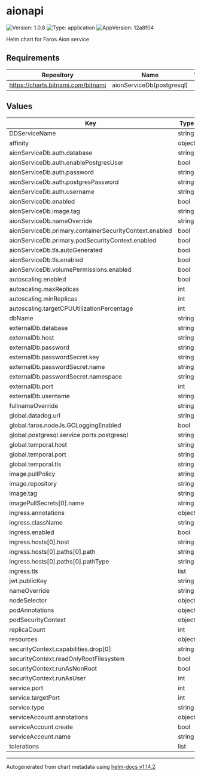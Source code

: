 # aionapi

![Version: 1.0.8](https://img.shields.io/badge/Version-1.0.8-informational?style=flat-square) ![Type: application](https://img.shields.io/badge/Type-application-informational?style=flat-square) ![AppVersion: 12a8f04](https://img.shields.io/badge/AppVersion-12a8f04-informational?style=flat-square)

Helm chart for Faros Aion service

## Requirements

| Repository | Name | Version |
|------------|------|---------|
| https://charts.bitnami.com/bitnami | aionServiceDb(postgresql) | 12.2.2 |

## Values

| Key | Type | Default | Description |
|-----|------|---------|-------------|
| DDServiceName | string | `"aion-api"` |  |
| affinity | object | `{}` |  |
| aionServiceDb.auth.database | string | `"aiondb"` |  |
| aionServiceDb.auth.enablePostgresUser | bool | `true` |  |
| aionServiceDb.auth.password | string | `"aion"` |  |
| aionServiceDb.auth.postgresPassword | string | `"admin"` |  |
| aionServiceDb.auth.username | string | `"aion"` |  |
| aionServiceDb.enabled | bool | `true` |  |
| aionServiceDb.image.tag | string | `"14.7.0"` |  |
| aionServiceDb.nameOverride | string | `"aion-service-db"` |  |
| aionServiceDb.primary.containerSecurityContext.enabled | bool | `false` |  |
| aionServiceDb.primary.podSecurityContext.enabled | bool | `false` |  |
| aionServiceDb.tls.autoGenerated | bool | `true` |  |
| aionServiceDb.tls.enabled | bool | `true` |  |
| aionServiceDb.volumePermissions.enabled | bool | `true` |  |
| autoscaling.enabled | bool | `false` |  |
| autoscaling.maxReplicas | int | `3` |  |
| autoscaling.minReplicas | int | `1` |  |
| autoscaling.targetCPUUtilizationPercentage | int | `80` |  |
| dbName | string | `"aion-service-db"` |  |
| externalDb.database | string | `nil` |  |
| externalDb.host | string | `nil` |  |
| externalDb.password | string | `nil` |  |
| externalDb.passwordSecret.key | string | `""` |  |
| externalDb.passwordSecret.name | string | `""` |  |
| externalDb.passwordSecret.namespace | string | `""` |  |
| externalDb.port | int | `5432` |  |
| externalDb.username | string | `nil` |  |
| fullnameOverride | string | `""` |  |
| global.datadog.url | string | `"https://api.datadoghq.com"` |  |
| global.faros.nodeJs.GCLoggingEnabled | bool | `false` |  |
| global.postgresql.service.ports.postgresql | string | `"5432"` |  |
| global.temporal.host | string | `"NOT_DEFINED"` |  |
| global.temporal.port | string | `"7233"` |  |
| global.temporal.tls | string | `"true"` |  |
| image.pullPolicy | string | `"IfNotPresent"` |  |
| image.repository | string | `"farosai/aion-api"` |  |
| image.tag | string | `"12a8f044abce9c147b97f88caaa1a98b45e036ba"` |  |
| imagePullSecrets[0].name | string | `"dockerhub"` |  |
| ingress.annotations | object | `{}` |  |
| ingress.className | string | `""` |  |
| ingress.enabled | bool | `false` |  |
| ingress.hosts[0].host | string | `"aion.local"` |  |
| ingress.hosts[0].paths[0].path | string | `"/"` |  |
| ingress.hosts[0].paths[0].pathType | string | `"ImplementationSpecific"` |  |
| ingress.tls | list | `[]` |  |
| jwt.publicKey | string | `"NOT_DEFINED"` |  |
| nameOverride | string | `""` |  |
| nodeSelector | object | `{}` |  |
| podAnnotations | object | `{}` |  |
| podSecurityContext | object | `{}` |  |
| replicaCount | int | `1` |  |
| resources | object | `{}` |  |
| securityContext.capabilities.drop[0] | string | `"ALL"` |  |
| securityContext.readOnlyRootFilesystem | bool | `false` |  |
| securityContext.runAsNonRoot | bool | `true` |  |
| securityContext.runAsUser | int | `1000` |  |
| service.port | int | `8080` |  |
| service.targetPort | int | `8080` |  |
| service.type | string | `"ClusterIP"` |  |
| serviceAccount.annotations | object | `{}` |  |
| serviceAccount.create | bool | `true` |  |
| serviceAccount.name | string | `""` |  |
| tolerations | list | `[]` |  |

----------------------------------------------
Autogenerated from chart metadata using [helm-docs v1.14.2](https://github.com/norwoodj/helm-docs/releases/v1.14.2)

